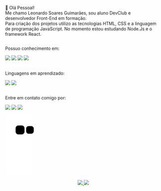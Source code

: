 👋 Olá Pessoal! 
<br>
Me chamo Leonardo Soares Guimarães, sou aluno DevClub e desenvolvedor Front-End em formação. 
<br>
Para criação dos projetos utilizo as tecnologias HTML, CSS e a linguagem de programação JavaScript. No momento estou estudando Node.Js e o framework React.

##

Possuo conhecimento em:

<span>
<img src="https://img.shields.io/badge/HTML5-E34F26?style=for-the-badge&logo=html5&logoColor=white"/>
<img src="https://img.shields.io/badge/CSS3-1572B6?style=for-the-badge&logo=css3&logoColor=white"/>
<img src="https://img.shields.io/badge/JavaScript-F7DF1E?style=for-the-badge&logo=javascript&logoColor=black"/>
<img src="https://img.shields.io/badge/GitHub-100000?style=for-the-badge&logo=github&logoColor=white">
</span>

##

Linguagens em aprendizado:

 <p>
 <img src="https://img.shields.io/badge/Node.js-43853D?style=for-the-badge&logo=node.js&logoColor=white"/>
 <img src="https://img.shields.io/badge/React-20232A?style=for-the-badge&logo=react&logoColor=61DAFB"/>
 </p>

##

Entre em contato comigo por:

 <a href = "mailto:leo_guimaraes@ymail.com"><img src="https://img.shields.io/badge/-Email-%23333?style=for-the-badge&logo=gmail&logoColor=white" target="_blank"></a>
 <a href="https://instagram.com/leos_guimaraes" target="_blank"><img src="https://img.shields.io/badge/-Instagram-%23E4405F?style=for-the-badge&logo=instagram&logoColor=white" target="_blank"></a>
  <a href="https://www.linkedin.com/in/leonardo-soares-guimaraes/" target="_blank"><img src="https://img.shields.io/badge/-LinkedIn-%230077B5?style=for-the-badge&logo=linkedin&logoColor=white" target="_blank"></a>
  
  ![Snake animation](https://github.com/rafaballerini/rafaballerini/blob/output/github-contribution-grid-snake.svg)

<div align="center">
  <a href="https://github.com/leonardosguimaraes">
  <img height="180em" src="https://github-readme-stats.vercel.app/api?username=leonardosguimaraes&show_icons=true&theme=dracula&include_all_commits=true&count_private=true"/>
  <img height="180em" src="https://github-readme-stats.vercel.app/api/top-langs/?username=leonardosguimaraes&layout=compact&langs_count=7&theme=dracula"/>
</div>
